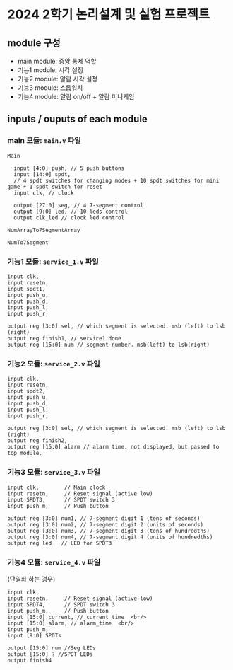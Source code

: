 # 2024 2학기 논리설계 및 실험 프로젝트

## module 구성

- main module: 중앙 통제 역할
- 기능1 module: 시각 설정
- 기능2 module: 알람 시각 설정
- 기능3 module: 스톱워치
- 기능4 module: 알람 on/off + 알람 미니게임

## inputs / ouputs of each module

### main 모듈: `main.v` 파일

`Main`

      input [4:0] push, // 5 push buttons
      input [14:0] spdt,
      // 4 spdt switches for changing modes + 10 spdt switches for mini game + 1 spdt switch for reset
      input clk, // clock
      
      output [27:0] seg, // 4 7-segment control
      output [9:0] led, // 10 leds control
      output clk_led // clock led control

`NumArrayTo7SegmentArray`

`NumTo7Segment`

### 기능1 모듈: `service_1.v` 파일

    input clk,
    input resetn,
    input spdt1,
    input push_u,
    input push_d,
    input push_l,
    input push_r,

    output reg [3:0] sel, // which segment is selected. msb (left) to lsb (right)
    output reg finish1, // service1 done
    output reg [15:0] num // segment number. msb(left) to lsb(right)

### 기능2 모듈: `service_2.v` 파일

    input clk,
    input resetn,
    input spdt2,
    input push_u,
    input push_d,
    input push_l,
    input push_r,

    output reg [3:0] sel, // which segment is selected. msb (left) to lsb (right)
    output reg finish2,
    output reg [15:0] alarm // alarm time. not displayed, but passed to top module.

### 기능3 모듈: `service_3.v` 파일

    input clk,        // Main clock
    input resetn,     // Reset signal (active low)
    input SPDT3,      // SPDT switch 3
    input push_m,     // Push button
    
    output reg [3:0] num1, // 7-segment digit 1 (tens of seconds)
    output reg [3:0] num2, // 7-segment digit 2 (units of seconds)
    output reg [3:0] num3, // 7-segment digit 3 (tens of hundredths)
    output reg [3:0] num4, // 7-segment digit 4 (units of hundredths)
    output reg led   // LED for SPDT3

### 기능4 모듈: `service_4.v` 파일
(단일화 하는 경우)

    input clk,
    input resetn,     // Reset signal (active low)
    input SPDT4,      // SPDT switch 3
    input push_m,     // Push button
    input [15:0] current, // current_time  <br/>
    input [15:0] alarm, // alarm_time  <br/>
    input push_m,
    input [9:0] SPDTs

    output [15:0] num //Seg LEDs
    output [15:0] ? //SPDT LEDs
    output finish4
